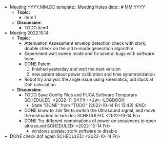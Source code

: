 - Meeting YYYY.MM.DD
  template:: Meeting Notes
  date:: # MM.YYYY
	- **Topic:**
		- Item 1
	- **Discussion:**
		- TODO item1
- Meeting 2022.10.14
	- **Topic:**
		- Attenuation Assessment
		  envelop detection check with stork, double check on the old b-mode generation algorithm
		- Experiment
		  wait sweep mode and fix several bugs with software team
		- DONE Patent
		  1. finished yesterday and wait the next version
		  2. new patent about power calibration and time synchronization
		- Robot
		  try analysis the angle issue using kinematics, but stuck at DoF calculation
	- **Discussion:**
		- TODO Save Config Files and PUCA Software Temporary
		  SCHEDULED: <2022-11-04 Fri ++2w>
		  :LOGBOOK:
		  * State "DONE" from "TODO" [2022-10-14 Fri 15:43]
		  :END:
		- DONE know to .bin file to switch the Ultrasound signal, and move the instruction to lark doc
		  SCHEDULED: <2022-10-14 Fri>
		- DONE Try different combinations of power on sequences to open ultrasound
		  SCHEDULED: <2022-10-14 Fri>
			- windows update: stork software to disable
- DONE check dof again
  SCHEDULED: <2022-10-14 Fri>